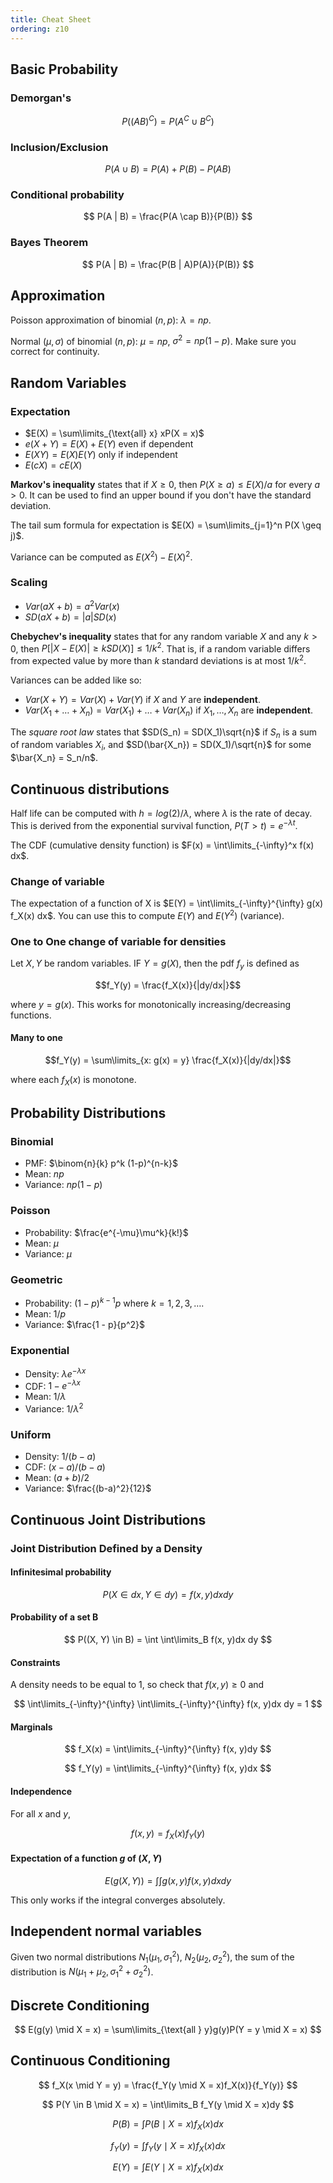 ```yaml
---
title: Cheat Sheet
ordering: z10
---
```


## Basic Probability

### Demorgan's

$$
P((AB)^C) = P(A^C \cup B^C)
$$

### Inclusion/Exclusion

$$
P(A \cup B) = P(A) + P(B) - P(AB)
$$

### Conditional probability

$$
P(A | B) = \frac{P(A \cap B)}{P(B)}
$$

### Bayes Theorem

$$
P(A | B) = \frac{P(B | A)P(A)}{P(B)}
$$

## Approximation

Poisson approximation of binomial $(n, p)$: $\lambda = np$.

Normal $(\mu, \sigma)$ of binomial $(n, p)$: $\mu = np$, $\sigma^2 = np(1-p)$. Make sure you correct for continuity.

## Random Variables

### Expectation
* $E(X) = \sum\limits_{\text{all} x} xP(X = x)$
* $e(X + Y) = E(X) + E(Y)$ even if dependent
* $E(XY) = E(X)E(Y)$ only if independent
* $E(cX) = cE(X)$

**Markov's inequality** states that if $X \geq 0$, then $P(X \geq a) \leq E(X)/a$ for every $a > 0$. It can be used to find an upper bound if you don't have the standard deviation.

The tail sum formula for expectation is $E(X) = \sum\limits_{j=1}^n P(X \geq j)$.

Variance can be computed as $E(X^2) - E(X)^2$.

### Scaling
* $Var(aX + b) = a^2 Var(x)$
* $SD(aX + b) = |a|SD(x)$

**Chebychev's inequality** states that for any random variable $X$ and any $k > 0$, then $P[|X - E(X)| \geq kSD(X)] \leq 1/k^2$. That is, if a random variable differs from expected value by more than $k$ standard deviations is at most $1/k^2$.

Variances can be added like so:

* $Var(X + Y) = Var(X) + Var(Y)$ if $X$ and $Y$ are **independent**.
* $Var(X_1 + \ldots + X_n) = Var(X_1) + \ldots + Var(X_n)$ if $X_1, \ldots, X_n$ are **independent**.

The *square root law* states that $SD(S_n) = SD(X_1)\sqrt{n}$ if $S_n$ is a sum of random variables $X_i$, and $SD(\bar{X_n}) = SD(X_1)/\sqrt{n}$ for some $\bar{X_n} = S_n/n$.

## Continuous distributions

Half life can be computed with $h = log(2)/\lambda$, where $\lambda$ is the rate of decay. This is derived from the exponential survival function, $P(T > t) = e^{-\lambda t}$.

The CDF (cumulative density function) is $F(x) = \int\limits_{-\infty}^x f(x) dx$.

### Change of variable

The expectation of a function of X is $E(Y) = \int\limits_{-\infty}^{\infty} g(x) f_X(x) dx$. You can use this to compute $E(Y)$ and $E(Y^2)$ (variance).

### One to One change of variable for densities

Let $X, Y$ be random variables. IF $Y = g(X)$, then the pdf $f_y$ is defined as

$$f_Y(y) = \frac{f_X(x)}{|dy/dx|}$$

where $y = g(x)$. This works for monotonically increasing/decreasing functions.

#### Many to one

$$f_Y(y) = \sum\limits_{x: g(x) = y} \frac{f_X(x)}{|dy/dx|}$$

where each $f_X(x)$ is monotone.

## Probability Distributions

### Binomial
* PMF: $\binom{n}{k} p^k (1-p)^{n-k}$
* Mean: $np$
* Variance: $np(1-p)$

### Poisson
* Probability: $\frac{e^{-\mu}\mu^k}{k!}$
* Mean: $\mu$
* Variance: $\mu$

### Geometric
* Probability: $(1 - p)^{k-1} p$ where $k = 1, 2, 3, \ldots$.
* Mean: $1/p$
* Variance: $\frac{1 - p}{p^2}$

### Exponential
* Density: $\lambda e^{-\lambda x}$
* CDF: $1 - e^{-\lambda x}$
* Mean: $1/\lambda$
* Variance: $1/\lambda^2$

### Uniform
* Density: $1/(b-a)$
* CDF: $(x-a)/(b-a)$
* Mean: $(a+b)/2$
* Variance: $\frac{(b-a)^2}{12}$

## Continuous Joint Distributions

### Joint Distribution Defined by a Density

#### Infinitesimal probability

$$
P(X \in dx, Y \in dy) = f(x, y)dx dy
$$

#### Probability of a set B

$$
P((X, Y) \in B) = \int \int\limits_B f(x, y)dx dy
$$

#### Constraints

A density needs to be equal to 1, so check that $f(x, y) \geq 0$ and

$$
\int\limits_{-\infty}^{\infty} \int\limits_{-\infty}^{\infty} f(x, y)dx dy = 1
$$

#### Marginals

$$
f_X(x) = \int\limits_{-\infty}^{\infty} f(x, y)dy
$$

$$
f_Y(y) = \int\limits_{-\infty}^{\infty} f(x, y)dx
$$

#### Independence

For all $x$ and $y$,

$$
f(x, y) = f_X(x)f_Y(y)
$$

#### Expectation of a function $g$ of $(X, Y)$

$$
E(g(X, Y)) = \int \int g(x, y)f(x, y)dx dy
$$

This only works if the integral converges absolutely.

## Independent normal variables

Given two normal distributions $N_1(\mu_1, \sigma_1^2)$, $N_2(\mu_2, \sigma_2^2)$, the sum of the distribution is $N(\mu_1 + \mu_2, \sigma_1^2 + \sigma_2^2)$.

## Discrete Conditioning

$$
E(g(y) \mid X = x) = \sum\limits_{\text{all } y}g(y)P(Y = y \mid X = x)
$$

## Continuous Conditioning

$$
f_X(x \mid Y = y) = \frac{f_Y(y \mid X = x)f_X(x)}{f_Y(y)}
$$

$$
P(Y \in B \mid X = x) = \int\limits_B f_Y(y \mid X = x)dy
$$

$$
P(B) = \int P(B \mid X = x)f_X(x)dx
$$

$$
f_Y(y) = \int f_Y(y \mid X = x)f_X(x)dx
$$

$$
E(Y) = \int E(Y \mid X = x)f_X(x)dx
$$

